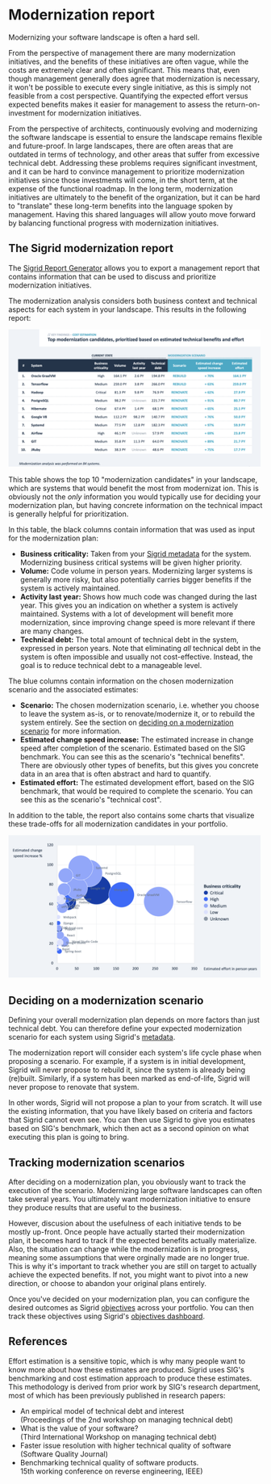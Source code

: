 # Modernization report

Modernizing your software landscape is often a hard sell.

From the perspective of management there are many modernization initiatives, and the benefits of these initiatives are
often vague, while the costs are extremely clear and often significant. This means that, even though management
generally does agree that modernization is necessary, it won't be possible to execute every single initiative, as this
is simply not feasible from a cost perspective. Quantifying the expected effort versus expected benefits makes it 
easier for management to assess the return-on-investment for modernization initiatives.

From the perspective of architects, continuously evolving and modernizing the software landscape is essential to
ensure the landscape remains flexible and future-proof. In large landscapes, there are often areas that are outdated
in terms of technology, and other areas that suffer from excessive technical debt. Addressing these problems requires
significant investment, and it can be hard to convince management to prioritize modernization initiatives since those
investments will come, in the short term, at the expense of the functional roadmap. In the long term, modernization
initiatives are ultimately to the benefit of the organization, but it can be hard to "translate" these long-term
benefits into the language spoken by management. Having this shared languages will allow youto move forward by
balancing functional progress with modernization initiatives.

## The Sigrid modernization report

The [Sigrid Report Generator](https://github.com/Software-Improvement-Group/sigrid-integrations/tree/main/report-generator)
allows you to export a management report that contains information that can be used to discuss and prioritize
modernization initiatives. 

The modernization analysis considers both business context and technical aspects for each system in your landscape.
This results in the following report:

<img src="../../images/reports/modernization-table.png" width="500" />

This table shows the top 10 "modernization candidates" in your landscape, which are systems that would benefit the
most from modernizat ion. This is obviously not the *only* information you would typically use for deciding your
modernization plan, but having concrete information on the technical impact is generally helpful for prioritization.

In this table, the black columns contain information that was used as input for the modernization plan:

- **Business criticality:** Taken from your [Sigrid metadata](../../organization-integration/metadata.md) for the
  system. Modernizing business critical systems will be given higher priority.
- **Volume:** Code volume in person years. Modernizing larger systems is generally more risky, but also potentially
  carries bigger benefits if the system is actively maintained.
- **Activity last year:** Shows how much code was changed during the last year. This gives you an indication on
  whether a system is actively maintained. Systems with a lot of development will benefit more modernization, since
  improving change speed is more relevant if there are many changes.
- **Technical debt:** The total amount of technical debt in the system, expressed in person years. Note that
  eliminating *all* technical debt in the system is often impossible and usually not cost-effective. Instead, the
  goal is to reduce technical debt to a manageable level.

The blue columns contain information on the chosen modernization scenario and the associated estimates:

- **Scenario:** The chosen modernization scenario, i.e. whether you choose to leave the system as-is, or to
  renovate/modernize it, or to rebuild the system entirely. See the section on
  [deciding on a modernization scenario](#deciding-on-a-modernization-scenario) for more information.
- **Estimated change speed increase:** The estimated increase in change speed after completion of the scenario.
  Estimated based on the SIG benchmark. You can see this as the scenario's "technical benefits". There are obviously
  other types of benefits, but this gives you concrete data in an area that is often abstract and hard to quantify. 
- **Estimated effort:** The estimated development effort, based on the SIG benchmark, that would be required to
  complete the scenario. You can see this as the scenario's "technical cost".

In addition to the table, the report also contains some charts that visualize these trade-offs for all modernization
candidates in your portfolio.
  
<img src="../../images/reports/modernization-bubble-chart.png" width="500" />

## Deciding on a modernization scenario

Defining your overall modernization plan depends on more factors than just technical debt. You can therefore define
your expected modernization scenario for each system using Sigrid's
[metadata](../../organization-integration/metadata.md).

The modernization report will consider each system's life cycle phase when proposing a scenario. For example, 
if a system is in initial development, Sigrid will never propose to rebuild it, since the system is already 
being (re)built. Similarly, if a system has been marked as end-of-life, Sigrid will never propose to renovate that
system. 

In other words, Sigrid will not propose a plan to your from scratch. It will use the existing information, that
you have likely based on criteria and factors that Sigrid cannot even see. You can then use Sigrid to give you
estimates based on SIG's benchmark, which then act as a second opinion on what executing this plan is going to bring.

## Tracking modernization scenarios

After deciding on a modernization plan, you obviously want to track the execution of the scenario. Modernizing large
software landscapes can often take several years. You ultimately want modernization initiative to ensure they
produce results that are useful to the business.

However, discusion about the usefulness of each initiative tends to be mostly up-front. Once people have actually 
started their modernization plan, it becomes hard to track if the expected benefits actually materialize. Also, the 
situation can change while the modernization is in progress, meaning some assumptions that were orginally made are 
no longer true. This is why it's important to track whether you are still on target to actually achieve the expected
benefits. If not, you might want to pivot into a new direction, or choose to abandon your original plans entirely.

Once you've decided on your modernization plan, you can configure the desired outcomes as Sigrid
[objectives](../../capabilities/objectives.md) across your portfolio. You can then track these objectives
using Sigrid's [objectives dashboard](../../capabilities/portfolio-objectives.md). 

## References

Effort estimation is a sensitive topic, which is why many people want to know more about how these estimates are
produced. Sigrid uses SIG's benchmarking and cost estimation approach to produce these estimates. 
This methodology is derived from prior work by SIG's research department, most of which has been previously published
in research papers:

- An empirical model of technical debt and interest<br>(Proceedings of the 2nd workshop on managing technical debt)
- What is the value of your software?<br>(Third International Workshop on managing technical debt)
- Faster issue resolution with higher technical quality of software<br>(Software Quality Journal)
- Benchmarking technical quality of software products.<br>15th working conference on reverse engineering, IEEE)
